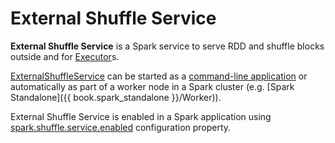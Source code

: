 # External Shuffle Service

**External Shuffle Service** is a Spark service to serve RDD and shuffle blocks outside and for [Executor](../executor/Executor.md)s.

[ExternalShuffleService](ExternalShuffleService.md) can be started as a [command-line application](ExternalShuffleService.md#launch) or automatically as part of a worker node in a Spark cluster (e.g. [Spark Standalone]({{ book.spark_standalone }}/Worker)).

External Shuffle Service is enabled in a Spark application using [spark.shuffle.service.enabled](configuration-properties.md#spark.shuffle.service.enabled) configuration property.
